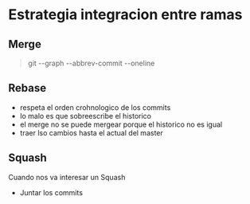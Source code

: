 # Estrategia integracion entre ramas
## Merge
> git --graph --abbrev-commit --oneline
## Rebase
- respeta el orden crohnologico de los commits
- lo malo es que sobreescribe el historico 
- el merge no se puede mergear porque el historico no es igual
- traer lso cambios hasta el actual del master
## Squash
Cuando nos va interesar un Squash
- Juntar los commits

